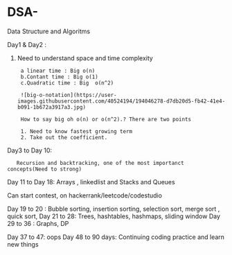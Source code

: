 # DSA-
Data Structure and Algoritms


Day1 & Day2 :

 1. Need to understand space and time complexity
          
         a linear time : Big o(n)
         b.Contant time : Big o(1)
         c.Quadratic time : Big  o(n^2)

         ![big-o-notation](https://user-images.githubusercontent.com/40524194/194046278-d7db20d5-fb42-41e4-b091-1b672a3917a3.jpg)

         How to say big oh o(n) or o(n^2).? There are two points
         
         1. Need to know fastest growing term
         2. Take out the coefficient.
Day3 to Day 10:

       Recursion and backtracking, one of the most importanct concepts(Need to strong)
       
Day 11 to Day 18:
       Arrays , linkedlist and Stacks and Queues
       
Can start contest, on hackerrank/leetcode/codestudio

Day 19 to 20 :
        Bubble sorting, insertion sorting, selection sort, merge sort , quick sort,
Day 21 to 28:
         Trees, hashtables, hashmaps, sliding window
Day 29 to 36 :
          Graphs, DP

Day 37 to 47:
       oops
Day 48 to 90 days:
       Continuing coding practice and learn new things
         
    
